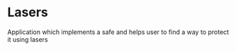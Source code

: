 # Lasers
Application which implements a safe and helps user to find a way to protect it using lasers
